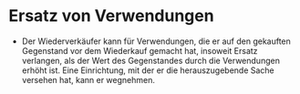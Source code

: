 # Ersatz von Verwendungen

- Der Wiederverkäufer kann für Verwendungen, die er auf den gekauften Gegenstand vor dem Wiederkauf gemacht hat, insoweit Ersatz verlangen, als der Wert des Gegenstandes durch die Verwendungen erhöht ist. Eine Einrichtung, mit der er die herauszugebende Sache versehen hat, kann er wegnehmen.

